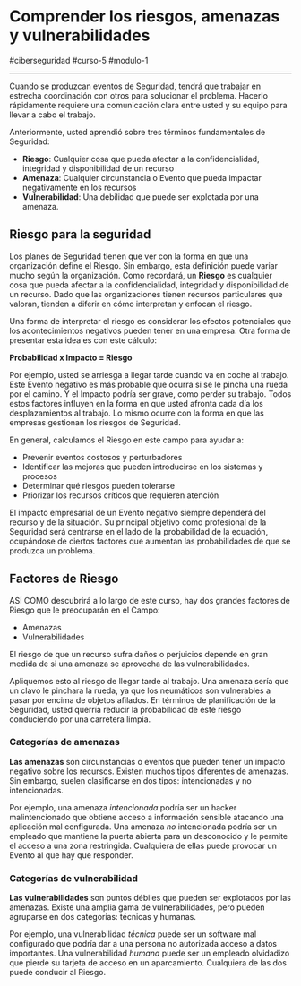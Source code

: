 # Comprender los riesgos, amenazas y vulnerabilidades
#ciberseguridad #curso-5 #modulo-1

---
Cuando se produzcan eventos de Seguridad, tendrá que trabajar en estrecha coordinación con otros para solucionar el problema. Hacerlo rápidamente requiere una comunicación clara entre usted y su equipo para llevar a cabo el trabajo.

Anteriormente, usted aprendió sobre tres términos fundamentales de Seguridad:

- **Riesgo**: Cualquier cosa que pueda afectar a la confidencialidad, integridad y disponibilidad de un recurso
- **Amenaza**: Cualquier circunstancia o Evento que pueda impactar negativamente en los recursos
- **Vulnerabilidad**: Una debilidad que puede ser explotada por una amenaza.
## Riesgo para la seguridad

Los planes de Seguridad tienen que ver con la forma en que una organización define el Riesgo. Sin embargo, esta definición puede variar mucho según la organización. Como recordará, un **Riesgo** es cualquier cosa que pueda afectar a la confidencialidad, integridad y disponibilidad de un recurso. Dado que las organizaciones tienen recursos particulares que valoran, tienden a diferir en cómo interpretan y enfocan el riesgo.

Una forma de interpretar el riesgo es considerar los efectos potenciales que los acontecimientos negativos pueden tener en una empresa. Otra forma de presentar esta idea es con este cálculo:

**Probabilidad x Impacto = Riesgo**

Por ejemplo, usted se arriesga a llegar tarde cuando va en coche al trabajo. Este Evento negativo es más probable que ocurra si se le pincha una rueda por el camino. Y el Impacto podría ser grave, como perder su trabajo. Todos estos factores influyen en la forma en que usted afronta cada día los desplazamientos al trabajo. Lo mismo ocurre con la forma en que las empresas gestionan los riesgos de Seguridad.

En general, calculamos el Riesgo en este campo para ayudar a:

- Prevenir eventos costosos y perturbadores
- Identificar las mejoras que pueden introducirse en los sistemas y procesos
- Determinar qué riesgos pueden tolerarse
- Priorizar los recursos críticos que requieren atención

El impacto empresarial de un Evento negativo siempre dependerá del recurso y de la situación. Su principal objetivo como profesional de la Seguridad será centrarse en el lado de la probabilidad de la ecuación, ocupándose de ciertos factores que aumentan las probabilidades de que se produzca un problema.
## Factores de Riesgo

ASÍ COMO descubrirá a lo largo de este curso, hay dos grandes factores de Riesgo que le preocuparán en el Campo:

- Amenazas
- Vulnerabilidades

El riesgo de que un recurso sufra daños o perjuicios depende en gran medida de si una amenaza se aprovecha de las vulnerabilidades.

Apliquemos esto al riesgo de llegar tarde al trabajo. Una amenaza sería que un clavo le pinchara la rueda, ya que los neumáticos son vulnerables a pasar por encima de objetos afilados. En términos de planificación de la Seguridad, usted querría reducir la probabilidad de este riesgo conduciendo por una carretera limpia.

### Categorías de amenazas
**Las amenazas** son circunstancias o eventos que pueden tener un impacto negativo sobre los recursos. Existen muchos tipos diferentes de amenazas. Sin embargo, suelen clasificarse en dos tipos: intencionadas y no intencionadas.

Por ejemplo, una amenaza _intencionada_ podría ser un hacker malintencionado que obtiene acceso a información sensible atacando una aplicación mal configurada. Una amenaza _no_ intencionada podría ser un empleado que mantiene la puerta abierta para un desconocido y le permite el acceso a una zona restringida. Cualquiera de ellas puede provocar un Evento al que hay que responder.
### Categorías de vulnerabilidad

**Las vulnerabilidades** son puntos débiles que pueden ser explotados por las amenazas. Existe una amplia gama de vulnerabilidades, pero pueden agruparse en dos categorías: técnicas y humanas.

Por ejemplo, una vulnerabilidad _técnica_ puede ser un software mal configurado que podría dar a una persona no autorizada acceso a datos importantes. Una vulnerabilidad _humana_ puede ser un empleado olvidadizo que pierde su tarjeta de acceso en un aparcamiento. Cualquiera de las dos puede conducir al Riesgo.